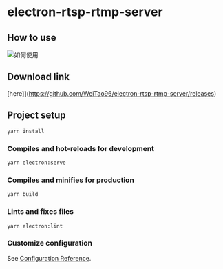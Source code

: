 # electron-rtsp-rtmp-server

## How to use
![如何使用](https://github.com/WeiTao96/MarkDownPhotos/raw/master/electron-rtsp-rtmp-server/HowToUse.gif)

## Download link
[here]](https://github.com/WeiTao96/electron-rtsp-rtmp-server/releases)    

## Project setup
```
yarn install
```

### Compiles and hot-reloads for development
```
yarn electron:serve
```

### Compiles and minifies for production
```
yarn build
```

### Lints and fixes files
```
yarn electron:lint
```

### Customize configuration
See [Configuration Reference](https://cli.vuejs.org/config/).
